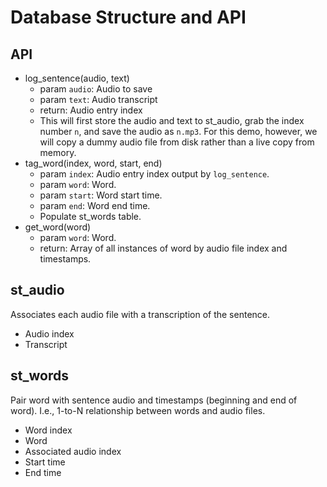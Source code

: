 Database Structure and API
==========================

API
---
  * log\_sentence(audio, text)
    - param `audio`: Audio to save
    - param `text`: Audio transcript
    - return: Audio entry index
    - This will first store the audio and text to st_audio, grab the index
      number `n`, and save the audio as `n.mp3`. For this demo, however, we
      will copy a dummy audio file from disk rather than a live copy from
      memory.
  * tag\_word(index, word, start, end)
    - param `index`: Audio entry index output by `log_sentence`.
    - param `word`: Word.
    - param `start`: Word start time.
    - param `end`: Word end time.
    - Populate st\_words table.
  * get\_word(word)
    - param `word`: Word.
    - return: Array of all instances of word by audio file index and timestamps.

st\_audio
---------
Associates each audio file with a transcription of the sentence.

  * Audio index
  * Transcript

st\_words
---------
Pair word with sentence audio and timestamps (beginning and end of word). I.e.,
1-to-N relationship between words and audio files.

  * Word index
  * Word
  * Associated audio index
  * Start time
  * End time

